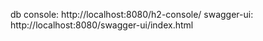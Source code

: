 db console: http://localhost:8080/h2-console/
swagger-ui: http://localhost:8080/swagger-ui/index.html